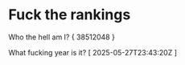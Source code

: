 # Fuck the rankings

Who the hell am I?
{ 38512048 }

What fucking year is it?
[ 2025-05-27T23:43:20Z ]
